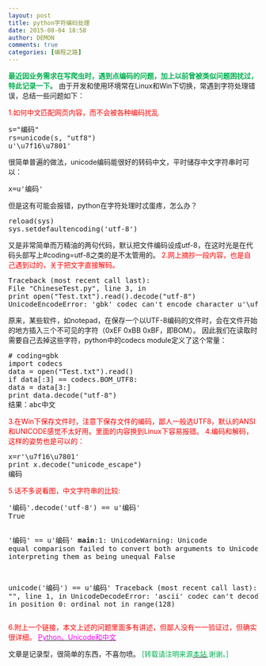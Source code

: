 ```yaml
---
layout: post
title: python字符编码处理
date: 2015-08-04 18:58
author: DEMON
comments: true
categories: [编程之路]
---
```

<strong><span style="color: #00B050;">最近因业务需求在写爬虫时，遇到点编码的问题，加上以前曾被类似问题困扰过，特此记录一下。</span></strong>
由于开发和使用环境常在Linux和Win下切换，常遇到字符处理错误，总结一些问题如下：

<span style="color: #ff0000;">1.如何中文匹配网页内容，而不会被各种编码扰乱</span>
<pre lang="python">s="编码"
rs=unicode(s, "utf8")
u'\u7f16\u7801'</pre>
很简单普遍的做法，unicode编码能很好的转码中文，平时储存中文字符串时可以：
<pre lang="python">x=u'编码'</pre>
但是这有可能会报错，python在字符处理时忒蛋疼，怎么办？
<pre lang="python">reload(sys)
sys.setdefaultencoding('utf-8')</pre>
又是非常简单而万精油的两句代码，默认把文件编码设成utf-8，在这时光是在代码头部写上#coding=utf-8之类的是不太管用的。
<span style="color: #ff0000;">2.网上摘抄一段内容，也是自己遇到过的，关于把文字直接解码。</span>
<pre lang="python">Traceback (most recent call last):
File "ChineseTest.py", line 3, in 
print open("Test.txt").read().decode("utf-8")
UnicodeEncodeError: 'gbk' codec can't encode character u'\ufeff' in position 0: illegal multibyte sequence</pre>
原来，某些软件，如notepad，在保存一个以UTF-8编码的文件时，会在文件开始的地方插入三个不可见的字符（0xEF 0xBB 0xBF，即BOM）。
因此我们在读取时需要自己去掉这些字符，python中的codecs module定义了这个常量：
<pre lang="python"># coding=gbk
import codecs
data = open("Test.txt").read()
if data[:3] == codecs.BOM_UTF8:
data = data[3:]
print data.decode("utf-8")
结果：abc中文</pre>
<span style="color: #ff0000;">3.在Win下保存文件时，注意下保存文件的编码，鄙人一般选UTF8，默认的ANSI和UNICODE感觉不太好用。里面的内容换到Linux下容易报错。</span>
<span style="color: #ff0000;">4.编码和解码，这样的姿势也是可以的：</span>
<pre lang="python">x=r'\u7f16\u7801'
print x.decode("unicode_escape")
编码</pre>
<span style="color: #ff0000;">
5.话不多说看图，中文字符串的比较:</span>
<pre lang="python">'编码'.decode('utf-8') == u'编码'
True

'编码' == u'编码'
__main__:1: UnicodeWarning: Unicode equal comparison failed to convert both arguments to Unicode - interpreting them as being unequal
False

unicode('编码') == u'编码'
Traceback (most recent call last):
  File "", line 1, in 
UnicodeDecodeError: 'ascii' codec can't decode byte 0xe7 in position 0: ordinal not in range(128)</pre>
<span style="color: #ff0000;">6.附上一个链接，本文上述的问题里面多有讲述，但鄙人没有一一验证过，但确实很详细。</span>
<span style="color: #ff00ff;"><a title="Python、Unicode和中文" href="http://blog.csdn.net/summerhust/article/details/6654150" target="_blank"><span style="color: #ff00ff;">Python、Unicode和中文</span></a></span>

文章是记录型，很简单的东西，不喜勿喷。
<span style="color: #00B050;">[转载请注明来源<a href="http://blog.hellsec.net" target="_blank"><span style="color: #00B050;">本站</span></a>,谢谢。]</span>
